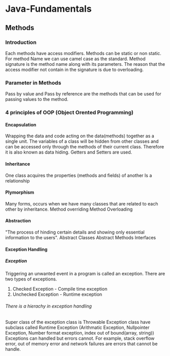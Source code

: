 # Java-Fundamentals
## Methods
### Introduction
Each methods have access modifiers. Methods can be static or non static. 
For method Name we can use camel case as the standard. 
Method signature is the method name along with its parameters. 
The reason that the access modifier not contain in the signature is due to overloading. 

### Parameter in Methods
Pass by value and Pass by reference are the methods that can be used for passing values to the method.

### 4 principles of OOP (Object Orented Programming)
#### Encapsulation
Wrapping the data and code acting on the data(methods) together as a single unit. 
The variables of a class will be hidden from other classes and can be accessed only through the methods of their current class. Therefore it is also known as data hiding. 
Getters and Setters are used.
#### Inheritance
One class acquires the properties (methods and fields) of another
Is a relationship
#### Plymorphism
Many forms, occurs when we have many classes that are related to each other by inheritance. 
Method overriding 
Method Overloading 
#### Abstraction
"The process of hinding certain details and showing only essential information to the users". 
Abstract Classes 
Abstract Methods 
Interfaces

#### Exception Handling
##### Exception 
Triggering an unwanted event in a program is called an exception. 
There are two types of exceptions. 
01. Checked Exception - Compile time exception
02. Unchecked Exception - Runtime exception 
###### There is a hierachy in exception handling
Super class of the exception class is Throwable 
Exception class have subclass called Runtime Exception (Arithmatic Exception, Nullpointer Exception, Number format exception, index out of bound(array, string))
Exceptions can handled but errors cannot. For example, stack overflow error, out of memory error and network failures are errors that cannot be handle.  

